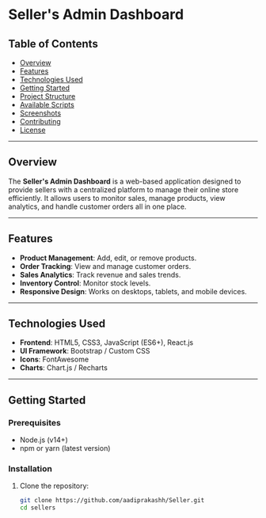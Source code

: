 # Seller's Admin Dashboard

## Table of Contents
- [Overview](#overview)
- [Features](#features)
- [Technologies Used](#technologies-used)
- [Getting Started](#getting-started)
- [Project Structure](#project-structure)
- [Available Scripts](#available-scripts)
- [Screenshots](#screenshots)
- [Contributing](#contributing)
- [License](#license)

---

## Overview
The **Seller's Admin Dashboard** is a web-based application designed to provide sellers with a centralized platform to manage their online store efficiently. It allows users to monitor sales, manage products, view analytics, and handle customer orders all in one place.

---

## Features
- **Product Management**: Add, edit, or remove products.
- **Order Tracking**: View and manage customer orders.
- **Sales Analytics**: Track revenue and sales trends.
- **Inventory Control**: Monitor stock levels.
- **Responsive Design**: Works on desktops, tablets, and mobile devices.

---

## Technologies Used
- **Frontend**: HTML5, CSS3, JavaScript (ES6+), React.js
- **UI Framework**:  Bootstrap / Custom CSS 
- **Icons**: FontAwesome 
- **Charts**: Chart.js / Recharts 

---

## Getting Started

### Prerequisites
- Node.js (v14+)
- npm or yarn (latest version)

### Installation

1. Clone the repository:
   ```bash
   git clone https://github.com/aadiprakashh/Seller.git
   cd sellers
